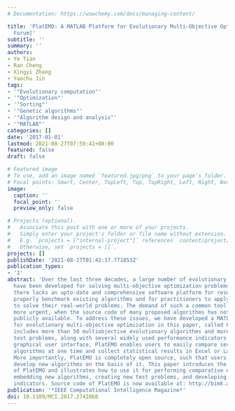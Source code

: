 ```yaml
---
# Documentation: https://wowchemy.com/docs/managing-content/

title: 'PlatEMO: A MATLAB Platform for Evolutionary Multi-Objective Optimization [Educational
  Forum]'
subtitle: ''
summary: ''
authors:
- Ye Tian
- Ran Cheng
- Xingyi Zhang
- Yaochu Jin
tags:
- '"Evolutionary computation"'
- '"Optimization"'
- '"Sorting"'
- '"Genetic algorithms"'
- '"Algorithm design and analysis"'
- '"MATLAB"'
categories: []
date: '2017-01-01'
lastmod: 2021-08-27T07:59:41+08:00
featured: false
draft: false

# Featured image
# To use, add an image named `featured.jpg/png` to your page's folder.
# Focal points: Smart, Center, TopLeft, Top, TopRight, Left, Right, BottomLeft, Bottom, BottomRight.
image:
  caption: ''
  focal_point: ''
  preview_only: false

# Projects (optional).
#   Associate this post with one or more of your projects.
#   Simply enter your project's folder or file name without extension.
#   E.g. `projects = ["internal-project"]` references `content/project/deep-learning/index.md`.
#   Otherwise, set `projects = []`.
projects: []
publishDate: '2021-08-27T01:42:17.771853Z'
publication_types:
- '2'
abstract: 'Over the last three decades, a large number of evolutionary algorithms
  have been developed for solving multi-objective optimization problems. However,
  there lacks an upto-date and comprehensive software platform for researchers to
  properly benchmark existing algorithms and for practitioners to apply selected algorithms
  to solve their real-world problems. The demand of such a common tool becomes even
  more urgent, when the source code of many proposed algorithms has not been made
  publicly available. To address these issues, we have developed a MATLAB platform
  for evolutionary multi-objective optimization in this paper, called PlatEMO, which
  includes more than 50 multiobjective evolutionary algorithms and more than 100 multi-objective
  test problems, along with several widely used performance indicators. With a user-friendly
  graphical user interface, PlatEMO enables users to easily compare several evolutionary
  algorithms at one time and collect statistical results in Excel or LaTeX files.
  More importantly, PlatEMO is completely open source, such that users are able to
  develop new algorithms on the basis of it. This paper introduces the main features
  of PlatEMO and illustrates how to use it for performing comparative experiments,
  embedding new algorithms, creating new test problems, and developing performance
  indicators. Source code of PlatEMO is now available at: http://bimk.ahu.edu.cn/index.php?s=/Index/Software/index.html.'
publication: '*IEEE Computational Intelligence Magazine*'
doi: 10.1109/MCI.2017.2742868
---
```

